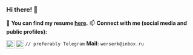 ### Hi there! 👋
:dart: **You can find my resume [here](https://drive.google.com/file/d/1C7BC2EOmkdx6q5sqXyXBRhIA-vkan8Bd/view?usp=sharing).**
📫 **Connect with me (social media and public profiles):** 

[<img align="left" width="22px" src="https://cdn.jsdelivr.net/npm/simple-icons@v3/icons/telegram.svg" />][telegram]
[<img align="left" width="22px" src="https://cdn.jsdelivr.net/npm/simple-icons@v3/icons/discord.svg" />][discord]

`// preferably Telegram`
 **Mail:** `werserk@inbox.ru`

[telegram]: https://t.me/werserk
[discord]: https://discord.com/users/werserk#1344
